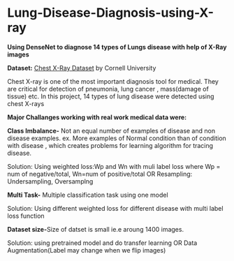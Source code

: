 # Lung-Disease-Diagnosis-using-X-ray
<b>Using DenseNet to diagnose 14 types of Lungs disease with help of X-Ray images</b>

<b>Dataset:</b> <a href="https://arxiv.org/abs/1705.02315">Chest X-Ray Dataset</a> by Cornell University

<p> Chest X-ray is one of the most important diagnosis tool  for medical. They are critical for detection of pneumonia, lung cancer , mass(damage of tissue) etc. In this project, 14 types of lung disease were detected using chest X-rays</p>
<p><b>Major Challanges working with real work medical data were:</b></p>
<p><b>Class Imbalance-</b> Not an equal number of examples of disease and non disease examples. ex. More examples of Normal condition than of condition with disease , which creates problems for learning algorithm for tracing disease.

Solution: Using weighted loss:Wp and Wn with muli label loss where
Wp = num of negative/total, 
Wn=num of positive/total
OR 
Resampling: Undersampling, Oversamplng</p>

<p><b>Multi Task-</b> Multiple classification task using one model

Solution: Using  different weighted loss for different disease with multi label loss function
</p>

<p><b>Dataset size-</b>Size of datset is small ie.e aroung 1400 images.

Solution: using pretrained model and do transfer learning
OR Data Augmentation(Label may change when we flip images)
</p>
